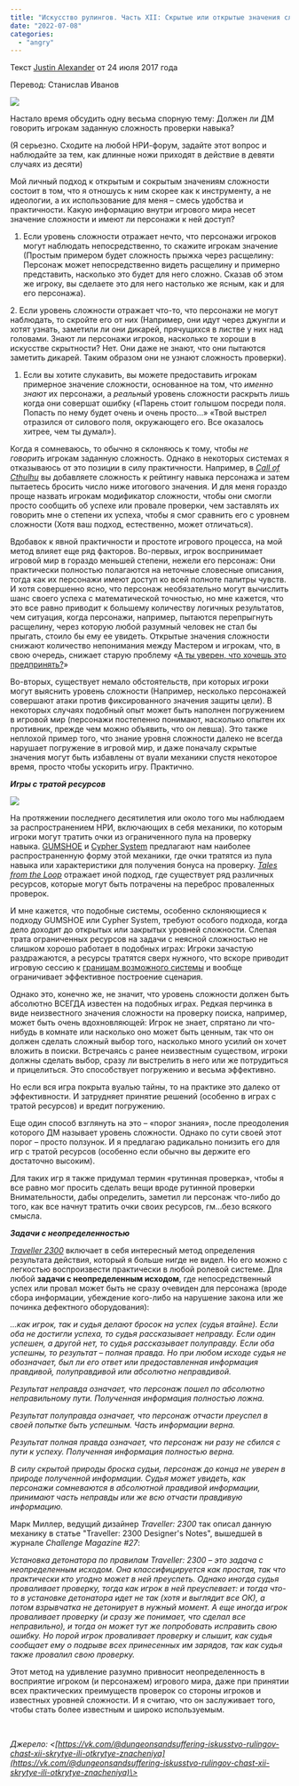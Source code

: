 ```yaml
---
title: "Искусство рулингов. Часть XII: Скрытые или открытые значения сложности"
date: "2022-07-08"
categories: 
  - "angry"
---
```


Текст [Justin Alexander](https://vk.com/away.php?to=https://thealexandrian.net/about&cc_key=) от 24 июля 2017 года

Перевод: Станислав Иванов

![](https://cyborgsandmages.com/wp-content/uploads/2022/07/070822_0538_1.png)

Настало время обсудить одну весьма спорную тему: Должен ли ДМ говорить игрокам заданную сложность проверки навыка?

(Я серьезно. Сходите на любой НРИ-форум, задайте этот вопрос и наблюдайте за тем, как длинные ножи приходят в действие в девяти случаях из десяти)

Мой личный подход к открытым и сокрытым значениям сложности состоит в том, что я отношусь к ним скорее как к инструменту, а не идеологии, а их использование для меня – смесь удобства и практичности. Какую информацию внутри игрового мира несет значение сложности и имеют ли персонажи к ней доступ?

1. Если уровень сложности отражает нечто, что персонажи игроков могут наблюдать непосредственно, то скажите игрокам значение (Простым примером будет сложность прыжка через расщелину: Персонаж может непосредственно видеть расщелину и примерно представить, насколько это будет для него сложно. Сказав об этом же игроку, вы сделаете это для него настолько же ясным, как и для его персонажа).

2\. Если уровень сложности отражает что-то, что персонажи не могут наблюдать, то скройте его от них (Например, они идут через джунгли и хотят узнать, заметили ли они дикарей, прячущихся в листве у них над головами. Знают ли персонажи игроков, насколько те хороши в искусстве скрытности? Нет. Они даже не знают, что они пытаются заметить дикарей. Таким образом они не узнают сложность проверки).

1. Если вы хотите слукавить, вы можете предоставить игрокам примерное значение сложности, основанное на том, что _именно знают_ их персонажи, а _реальный_ уровень сложности раскрыть лишь когда они совершат ошибку («Парень стоит голышом посреди поля. Попасть по нему будет очень и очень просто…» «Твой выстрел отразился от силового поля, окружающего его. Все оказалось хитрее, чем ты думал»).

Когда я сомневаюсь, то обычно я склоняюсь к тому, чтобы _не говорить_ игрокам заданную сложность. Однако в некоторых системах я отказываюсь от это позиции в силу практичности. Например, в [_Call of Cthulhu_](https://vk.com/away.php?to=http%3A%2F%2Fwww.amazon.com%2Fexec%2Fobidos%2FASIN%2F1568824300%2Fdigitalcomi0a-20&cc_key=) вы добавляете сложность к рейтингу навыка персонажа и затем пытаетесь бросить число ниже итогового значения. И для меня гораздо проще назвать игрокам модификатор сложности, чтобы они смогли просто сообщить об успехе или провале проверки, чем заставлять их говорить мне о степени их успеха, чтобы я смог сравнить его с уровнем сложности (Хотя ваш подход, естественно, может отличаться).

Вдобавок к явной практичности и простоте игрового процесса, на мой метод влияет еще ряд факторов. Во-первых, игрок воспринимает игровой мир в гораздо меньшей степени, нежели его персонаж: Они практически полностью полагаются на неточные словесные описания, тогда как их персонажи имеют доступ ко всей полноте палитры чувств. И хотя совершенно ясно, что персонаж необязательно могут вычислить шанс своего успеха с математической точностью, но мне кажется, что это все равно приводит к большему количеству логичных результатов, чем ситуация, когда персонажи, например, пытаются перепрыгнуть расщелину, через которую любой разумный человек не стал бы прыгать, стоило бы ему ее увидеть. Открытые значения сложности снижают количество непонимания между Мастером и игрокам, что, в свою очередь, снижает старую проблему «[А ты уверен, что хочешь это предпринять?](https://vk.com/away.php?to=https%3A%2F%2Fthealexandrian.net%2Fwordpress%2F37960%2Froleplaying-games%2Fart-of-rulings-part-2-intention-and-method&cc_key=)»

Во-вторых, существует немало обстоятельств, при которых игроки могут выяснить уровень сложности (Например, несколько персонажей совершают атаки против фиксированного значения защиты цели). В некоторых случаях подобный опыт может быть наполнен погружением в игровой мир (персонажи постепенно понимают, насколько опытен их противник, прежде чем можно объявить, что он левша). Это также неплохой пример того, что знание уровня сложности далеко не всегда нарушает погружение в игровой мир, и даже поначалу скрытые значения могут быть избавлены от вуали механики спустя некоторое время, просто чтобы ускорить игру. Практично.

**_Игры с тратой ресурсов_**

![](https://cyborgsandmages.com/wp-content/uploads/2022/07/070822_0538_2.png)

На протяжении последнего десятилетия или около того мы наблюдаем за распространением НРИ, включающих в себя механики, по которым игроки могут тратить очки из ограниченного пула на проверку навыка. [GUMSHOE](https://vk.com/away.php?to=https%3A%2F%2Fthealexandrian.net%2Fwordpress%2F35587%2Froleplaying-games%2Ftrail-of-cthulhu-cheat-sheet&cc_key=) и [Cypher System](https://vk.com/away.php?to=https%3A%2F%2Fthealexandrian.net%2Fwordpress%2F35046%2Froleplaying-games%2Fnumenera-system-cheat-sheet-final-version&cc_key=) предлагают нам наиболее распространенную форму этой механики, где очки тратятся из пула навыка или характеристики для получения бонуса на проверку. [_Tales from the Loop_](https://vk.com/away.php?to=https%3A%2F%2Fthealexandrian.net%2Fwordpress%2F39087%2Froleplaying-games%2Ftales-from-the-loop-system-cheat-sheet&cc_key=) отражает иной подход, где существует ряд различных ресурсов, которые могут быть потрачены на переброс проваленных проверок.

И мне кажется, что подобные системы, особенно склоняющиеся к подходу GUMSHOE или Cypher System, требуют особого подхода, когда дело доходит до открытых или закрытых уровней сложности. Слепая трата ограниченных ресурсов на задачи с неясной сложностью не слишком хорошо работает в подобных играх: Игроки зачастую раздражаются, а ресурсы тратятся сверх нужного, что вскоре приводит игровую сессию к [границам возможного системы](https://vk.com/away.php?to=https%3A%2F%2Fthealexandrian.net%2Fwordpress%2F5813%2Froleplaying-games%2Fhard-system-limits-in-scenario-design&cc_key=) и вообще ограничивает эффективное построение сценария.

Однако это, конечно же, не значит, что уровень сложности должен быть абсолютно ВСЕГДА известен на подобных играх. Редкая перчинка в виде неизвестного значения сложности на проверку поиска, например, может быть очень вдохновляющей: Игрок не знает, спрятано ли что-нибудь в комнате или насколько оно может быть ценным, так что он должен сделать сложный выбор того, насколько много усилий он хочет вложить в поиски. Встречаясь с ранее неизвестным существом, игроки должны сделать выбор, сразу ли выстрелить в него или же потрудиться и прицелиться. Это способствует погружению и весьма эффективно.

Но если вся игра покрыта вуалью тайны, то на практике это далеко от эффективности. И затрудняет принятие решений (особенно в играх с тратой ресурсов) и вредит погружению.

Еще один способ взглянуть на это – «порог знания», после преодоления которого ДМ называет уровень сложности. Однако по сути своей этот порог – просто ползунок. И я предлагаю радикально понизить его для игр с тратой ресурсов (особенно если обычно вы держите его достаточно высоким).

Для таких игр я также придумал термин «рутинная проверка», чтобы я все равно мог просить сделать вещи вроде рутинной проверки Внимательности, дабы определить, заметил ли персонаж что-либо до того, как все начнут тратить очки своих ресурсов, гм…безо всякого смысла.

**_Задачи с неопределенностью_**

[_Traveller 2300_](https://vk.com/away.php?to=http%3A%2F%2Fwww.amazon.com%2Fexec%2Fobidos%2FASIN%2F0943580161%2Fdigitalcomi0a-20&cc_key=) включает в себя интересный метод определения результата действия, который я больше нигде не видел. Но его можно с легкостью воспроизвести практически в любой ролевой системе. Для любой **задачи с неопределенным исходом**, где непосредственный успех или провал может быть не сразу очевиден для персонажа (вроде сбора информации, убеждение кого-либо на нарушение закона или же починка дефектного оборудования):

_…как игрок, так и судья делают бросок на успех (судья втайне). Если оба не достигли успеха, то судья рассказывает неправду. Если один успешен, а другой нет, то судья рассказывает полуправду. Если оба успешны, то результат – полная правда. Но при любом исходе судья не обозначает, был ли его ответ или предоставленная информация правдивой, полуправдивой или абсолютно неправдивой._

_Результат неправда означает, что персонаж пошел по абсолютно неправильному пути. Полученная информация полностью ложна._

_Результат полуправда означает, что персонаж отчасти преуспел в своей попытке быть успешным. Часть информации верна._

_Результат полная правда означает, что персонаж ни разу не сбился с пути к успеху. Полученная информация полностью верна._

_В силу скрытой природы броска судьи, персонаж до конца не уверен в природе полученной информации. Судья может увидеть, как персонажи сомневаются в абсолютной правдивой информации, принимают часть неправды или же всю отчасти правдивую информацию._

Марк Миллер, ведущий дизайнер _Traveller: 2300_ так описал данную механику в статье "Traveller: 2300 Designer's Notes", вышедшей в журнале _Challenge Magazine #27_:

_Установка детонатора по правилам Traveller: 2300 – это задача с неопределенным исходом. Она классифицируется как простая, так что практически кто угодно может в ней преуспеть. Однако иногда судья проваливает проверку, тогда как игрок в ней преуспевает: и тогда что-то в установке детонатора идет не так (хотя и выглядит все ОК), а потом взрывчатка не детонирует в нужный момент. А еще иногда игрок проваливает проверку (и сразу же понимает, что сделал все неправильно), и тогда он может тут же попробовать исправить свою ошибку. Но порой игрок проваливает проверку и слышит, как судья сообщает ему о подрыве всех принесенных им зарядов, так как судья также провалил свою проверку._

Этот метод на удивление разумно привносит неопределенность в восприятие игроком (и персонажем) игрового мира, даже при принятии всех практических преимуществ проверок со стороны игроков и известных уровней сложности. И я считаю, что он заслуживает того, чтобы стать более известным и широко используемым.

   

_Джерело: <[https://vk.com/@dungeonsandsuffering-iskusstvo-rulingov-chast-xii-skrytye-ili-otkrytye-znacheniya](https://vk.com/@dungeonsandsuffering-iskusstvo-rulingov-chast-xii-skrytye-ili-otkrytye-znacheniya)\>_
